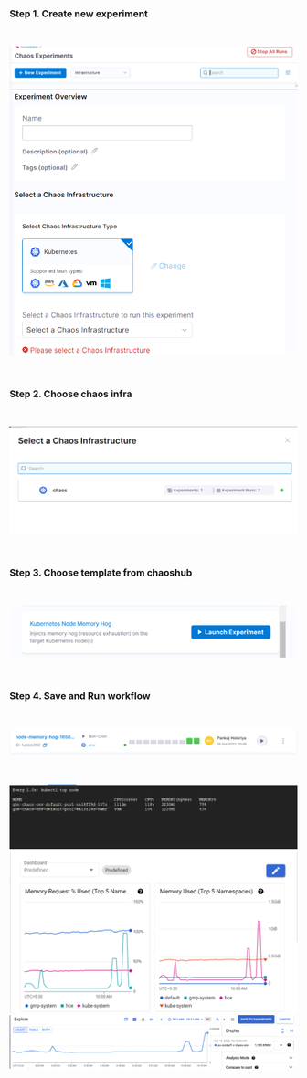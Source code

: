 ### Step 1. Create new experiment
<br/>

![Alt text](image.png)
![Alt text](image-1.png)

<br/>

### Step 2. Choose chaos infra
<br/>

![Alt text](image-2.png)

<br/>

### Step 3. Choose template from chaoshub 
<br/>

![Alt text](image-11.png)
<br/>

<br/>

### Step 4. Save and Run workflow 
<br/>

![Alt text](image-12.png)

<br/>

![Alt text](<Screenshot 2023-10-18 101110.png>) 
![Alt text](<Screenshot 2023-10-18 101528.png>) 
![Alt text](<Screenshot 2023-10-18 101215.png>)



